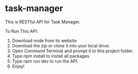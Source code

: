 # task-manager
This is RESTful API for Task Manager.

To Run This API:
1. Download node from its website
2. Download the zip or clone it into your local drive.
3. Open Command Terminal and prompt it to this project folder.
4. Type npm install to install all packages.
5. Type npm run dev to run the API.
6. Enjoy! 
